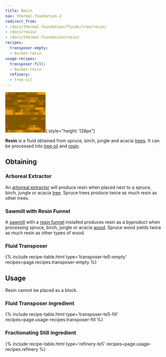 ```yaml
---
title: Resin
nav: thermal-foundation-2
redirect_from:
- /docs/thermal-foundation/fluids/tree/resin/
- /docs/resin/
- /docs/thermal-foundation/resin/
recipes:
  transposer-empty:
  - bucket-resin
usage-recipes:
  transposer-fill:
  - bucket-resin
  refinery:
  - tree-oil
---
```


![Resin](/assets/images/thermal-foundation-2/resin.gif){:style="height: 128px"}


**Resin** is a fluid obtained from spruce, birch, jungle and acacia
[trees](https://minecraft.gamepedia.com/Tree). It can be processed into [tree
oil](/docs/thermal-foundation-2/tree-oil/) and [rosin](/docs/thermal-foundation-2/rosin/).


Obtaining
---------

### Arboreal Extractor
An [arboreal extractor](/docs/thermal-expansion-5/arboreal-extractor/) will produce resin when
placed next to a spruce, birch, jungle or acacia
[tree](https://minecraft.gamepedia.com/Tree). Spruce trees produce twice as much
resin as other trees.

### Sawmill with Resin Funnel
A [sawmill](/docs/thermal-expansion-5/sawmill/) with a [resin funnel](/docs/thermal-expansion-5/augment-resin-funnel/)
installed produces resin as a byproduct when processing spruce, birch, jungle or
acacia [wood](https://minecraft.gamepedia.com/Wood). Spruce wood yields twice as
much resin as other types of wood.

### Fluid Transposer
{% include recipe-table.html type='transposer-te5-empty' recipes=page.recipes.transposer-empty %}


Usage
-----

Resin cannot be placed as a block.

### Fluid Transposer ingredient
{% include recipe-table.html type='transposer-te5-fill' recipes=page.usage-recipes.transposer-fill %}

### Fractionating Still ingredient
{% include recipe-table.html type='refinery-te5' recipes=page.usage-recipes.refinery %}
